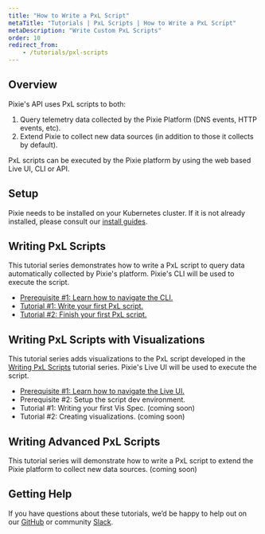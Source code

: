 ```yaml
---
title: "How to Write a PxL Script"
metaTitle: "Tutorials | PxL Scripts | How to Write a PxL Script"
metaDescription: "Write Custom PxL Scripts"
order: 10
redirect_from:
    - /tutorials/pxl-scripts
---
```


## Overview

Pixie's API uses PxL scripts to both:

1. Query telemetry data collected by the Pixie Platform (DNS events, HTTP events, etc).
2. Extend Pixie to collect new data sources (in addition to those it collects by default).

PxL scripts can be executed by the Pixie platform by using the web based Live UI, CLI or API.

## Setup

Pixie needs to be installed on your Kubernetes cluster. If it is not already installed, please consult our [install guides](/installing-pixie/).

## Writing PxL Scripts

This tutorial series demonstrates how to write a PxL script to query data automatically collected by Pixie's platform. Pixie's CLI will be used to execute the script.

- [Prerequisite #1: Learn how to navigate the CLI.](/using-pixie/using-cli)
- [Tutorial #1: Write your first PxL script.](/tutorials/pxl-scripts/write-pxl-scripts/custom-pxl-scripts-1)
- [Tutorial #2: Finish your first PxL script.](/tutorials/pxl-scripts/write-pxl-scripts/custom-pxl-scripts-2)

## Writing PxL Scripts with Visualizations

This tutorial series adds visualizations to the PxL script developed in the [Writing PxL Scripts](/tutorials/pxl-scripts/#writing-pxl-scripts) tutorial series. Pixie's Live UI will be used to execute the script.

- [Prerequisite #1: Learn how to navigate the Live UI.](/using-pixie/using-live-ui)
- Prerequisite #2: Setup the script dev environment.
- Tutorial #1: Writing your first Vis Spec. (coming soon)
- Tutorial #2: Creating visualizations. (coming soon)

## Writing Advanced PxL Scripts

This tutorial series will demonstrate how to write a PxL script to extend the Pixie platform to collect new data sources. (coming soon)

## Getting Help

If you have questions about these tutorials, we’d be happy to help out on our [GitHub](https://github.com/pixie-labs/pixie/issues) or community [Slack](https://slackin.px.dev/).
